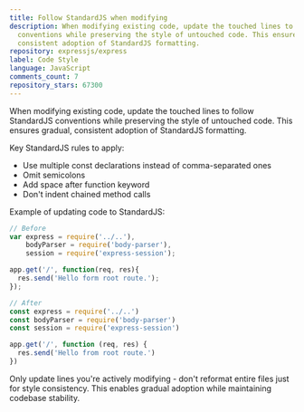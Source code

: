 ```yaml
---
title: Follow StandardJS when modifying
description: When modifying existing code, update the touched lines to follow StandardJS
  conventions while preserving the style of untouched code. This ensures gradual,
  consistent adoption of StandardJS formatting.
repository: expressjs/express
label: Code Style
language: JavaScript
comments_count: 7
repository_stars: 67300
---
```


When modifying existing code, update the touched lines to follow StandardJS conventions while preserving the style of untouched code. This ensures gradual, consistent adoption of StandardJS formatting.

Key StandardJS rules to apply:
- Use multiple const declarations instead of comma-separated ones
- Omit semicolons
- Add space after function keyword
- Don't indent chained method calls

Example of updating code to StandardJS:

```javascript
// Before
var express = require('../..'),
    bodyParser = require('body-parser'),
    session = require('express-session');

app.get('/', function(req, res){
  res.send('Hello form root route.');
});

// After
const express = require('../..')
const bodyParser = require('body-parser')
const session = require('express-session')

app.get('/', function (req, res) {
  res.send('Hello from root route.')
})
```

Only update lines you're actively modifying - don't reformat entire files just for style consistency. This enables gradual adoption while maintaining codebase stability.